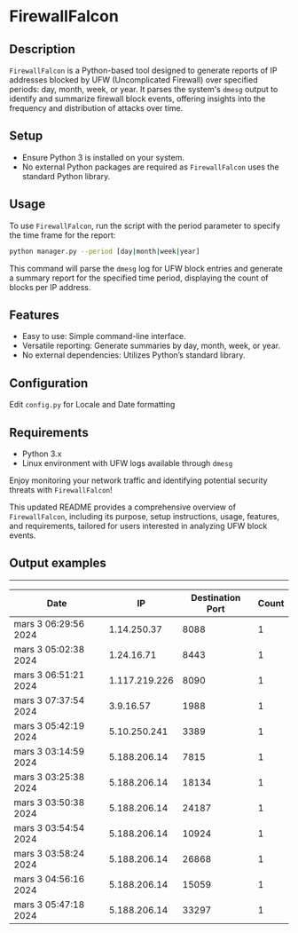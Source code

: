 # FirewallFalcon

## Description
`FirewallFalcon` is a Python-based tool designed to generate reports of IP addresses blocked by UFW (Uncomplicated Firewall) over specified periods: day, month, week, or year. It parses the system's `dmesg` output to identify and summarize firewall block events, offering insights into the frequency and distribution of attacks over time.

## Setup
- Ensure Python 3 is installed on your system.
- No external Python packages are required as `FirewallFalcon` uses the standard Python library.

## Usage
To use `FirewallFalcon`, run the script with the period parameter to specify the time frame for the report:

```bash
python manager.py --period [day|month|week|year]
```

This command will parse the `dmesg` log for UFW block entries and generate a summary report for the specified time period, displaying the count of blocks per IP address.

## Features
- Easy to use: Simple command-line interface.
- Versatile reporting: Generate summaries by day, month, week, or year.
- No external dependencies: Utilizes Python’s standard library.

## Configuration

Edit `config.py` for Locale and Date formatting 

## Requirements
- Python 3.x
- Linux environment with UFW logs available through `dmesg`

Enjoy monitoring your network traffic and identifying potential security threats with `FirewallFalcon`!

This updated README provides a comprehensive overview of `FirewallFalcon`, including its purpose, setup instructions, usage, features, and requirements, tailored for users interested in analyzing UFW block events.


## Output examples 


----------------------------------------------------------------------
|          Date         |        IP       | Destination Port | Count |
|-----------------------|-----------------|------------------|-------|
| mars  3 06:29:56 2024 |   1.14.250.37   |       8088       |   1   |
| mars  3 05:02:38 2024 |    1.24.16.71   |       8443       |   1   |
| mars  3 06:51:21 2024 |  1.117.219.226  |       8090       |   1   |
| mars  3 07:37:54 2024 |    3.9.16.57    |       1988       |   1   |
| mars  3 05:42:19 2024 |   5.10.250.241  |       3389       |   1   |
| mars  3 03:14:59 2024 |   5.188.206.14  |       7815       |   1   |
| mars  3 03:25:38 2024 |   5.188.206.14  |      18134       |   1   |
| mars  3 03:50:38 2024 |   5.188.206.14  |      24187       |   1   |
| mars  3 03:54:54 2024 |   5.188.206.14  |      10924       |   1   |
| mars  3 03:58:24 2024 |   5.188.206.14  |      26868       |   1   |
| mars  3 04:56:16 2024 |   5.188.206.14  |      15059       |   1   |
| mars  3 05:47:18 2024 |   5.188.206.14  |      33297       |   1   |
